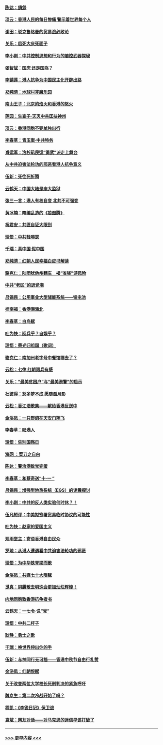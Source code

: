 #### [陈达：鸽怨](../pages/nsc993/n11561879.md?t=10020955) 
#### [项云：香港人民的每日惨痛  警示着世界每个人](../pages/nsc993/n11559273.md?t=10020955) 
#### [谢田：驳克鲁格曼的贸易战必败论](../pages/nsc993/n11555840.md?t=10020955) 
#### [关乐：启死大庆死面子](../pages/nsc993/n11556823.md?t=10020955) 
#### [李小刚：中共控制思想和行为的脑控武器探秘](../pages/nsc993/n11556776.md?t=10020955) 
#### [张智斌：国庆  还是国殇？](../pages/nsc993/n11556617.md?t=10020955) 
#### [李镇莲：港人抗争为中国民主化开辟出路](../pages/nsc993/n11556570.md?t=10020955) 
#### [郑纯清：地球村非魔乐园](../pages/nsc993/n11555415.md?t=10020955) 
#### [南山王子：北京的焰火和香港的怒火](../pages/nsc993/n11555318.md?t=10020955) 
#### [莲园：生查子·天灭中共匡扶神州](../pages/nsc993/n11555302.md?t=10020955) 
#### [项云：香港同胞不要单独出行](../pages/nsc993/n11555276.md?t=10020955) 
#### [李春草：青玉案‧中共特务](../pages/nsc993/n11552356.md?t=10020955) 
#### [肖运军：洛杉矶民运“勇武”派走上舞台](../pages/nsc993/n11551595.md?t=10020955) 
#### [从中共迫害法轮功的邪恶看港人抗争意义](../pages/nsc993/n11540858.md?t=10020955) 
#### [伍新：死往死折腾](../pages/nsc993/n11550174.md?t=10020955) 
#### [云鹤天：中国大陆是座大监狱](../pages/nsc993/n11550155.md?t=10020955) 
#### [张三一言：港人有权自变 北共不可强变](../pages/nsc993/n11550132.md?t=10020955) 
#### [黄冰楠：瞎编乱造的《狼图腾》](../pages/nsc993/n11550082.md?t=10020955) 
#### [祝君安：共匪自证大限到](../pages/nsc993/n11550041.md?t=10020955) 
#### [理悟：中共轻嘚瑟](../pages/nsc993/n11547978.md?t=10020955) 
#### [千瑞：真中国 假中国](../pages/nsc993/n11547865.md?t=10020955) 
#### [郑纯清：红朝人民幸福白皮书解读](../pages/nsc993/n11547499.md?t=10020955) 
#### [骆克仁：陆团犹他州翻车　揭“省钱”游风险](../pages/nsc993/n11546977.md?t=10020955) 
#### [中共“老区”的退党潮](../pages/nsc993/n11545995.md?t=10020955) 
#### [吕锡民：公用事业大型储能系统——铅电池](../pages/nsc993/n11545701.md?t=10020955) 
#### [桂南福：香港潮涌北](../pages/nsc993/n11545682.md?t=10020955) 
#### [李春草：白鸟赋](../pages/nsc993/n11545663.md?t=10020955) 
#### [吐为快：阅兵乎？自娱乎？](../pages/nsc993/n11545625.md?t=10020955) 
#### [理悟：荣光归祖国（歌词）](../pages/nsc993/n11545616.md?t=10020955) 
#### [骆克仁：南加州老字号中餐馆哪去了？](../pages/nsc993/n11545120.md?t=10020955) 
#### [云松：七律 红朝阅兵有感](../pages/nsc993/n11542394.md?t=10020955) 
#### [关乐：“最美贫困户”与“最美港警”的启示](../pages/nsc993/n11542252.md?t=10020955) 
#### [杜彼得：愁多梦不成 愿随孤月影](../pages/nsc993/n11540296.md?t=10020955) 
#### [云松：香江浩歌集——献给香港反送中](../pages/nsc993/n11540149.md?t=10020955) 
#### [金浴凤：一只野鸽在天安门翔飞](../pages/nsc993/n11540280.md?t=10020955) 
#### [李春草：叹港人](../pages/nsc993/n11540119.md?t=10020955) 
#### [理悟：告别国殇日](../pages/nsc993/n11539610.md?t=10020955) 
#### [海网 ：菜刀之自白](../pages/nsc993/n11539597.md?t=10020955) 
#### [陈达：警治港致党完蛋](../pages/nsc993/n11538127.md?t=10020955) 
#### [李春草：和蔡奇送“十·一 ”](../pages/nsc993/n11537810.md?t=10020955) 
#### [吕锡民：增强型地热系统（EGS）的诱震探讨](../pages/nsc993/n11537765.md?t=10020955) 
#### [李小刚：中共的反人类实验何时休？！](../pages/nsc993/n11537669.md?t=10020955) 
#### [伍凡短评：中美拟签署贸易临时协议的可能性](../pages/nsc993/n11536773.md?t=10020955) 
#### [吐为快：赵家的爱国主义](../pages/nsc993/n11536750.md?t=10020955) 
#### [观雨堂主：寄语香港自由民众](../pages/nsc993/n11536735.md?t=10020955) 
#### [罗琼：从港人遭遇看中共迫害法轮功的邪恶](../pages/nsc993/n11507862.md?t=10020955) 
#### [理悟：为中华铁脊梁而歌](../pages/nsc993/n11534458.md?t=10020955) 
#### [金浴凤：共匪七十大限赋](../pages/nsc993/n11534434.md?t=10020955) 
#### [觅真：阴霾散去明珠会更加灿烂辉煌！](../pages/nsc993/n11531858.md?t=10020955) 
#### [内地同胞致香港抗争者书](../pages/nsc993/n11531645.md?t=10020955) 
#### [云鹤天：一七令‧说“党”](../pages/nsc993/n11529099.md?t=10020955) 
#### [理悟：中共二杆子](../pages/nsc993/n11529046.md?t=10020955) 
#### [耿静：勇士之歌](../pages/nsc993/n11527562.md?t=10020955) 
#### [千瑞：唤世界伸出你的手](../pages/nsc993/n11526942.md?t=10020955) 
#### [伍新：与神同行无可挡——香港中秋节自由行礼赞](../pages/nsc993/n11526801.md?t=10020955) 
#### [金浴凤：红朝恨赋](../pages/nsc993/n11524312.md?t=10020955) 
#### [关于改变两位大学校长死刑判决的紧急呼吁](../pages/nsc993/n11524103.md?t=10020955) 
#### [魏京生：第二次冷战开始了吗？](../pages/nsc993/n11524023.md?t=10020955) 
#### [程凯：《李锐日记》保卫战](../pages/nsc993/n11522922.md?t=10020955) 
#### [袁斌：网友对话——对马克思的迷信早该打破了](../pages/nsc993/n11522561.md?t=10020955) 

----
#### [ >>> 更早内容 <<< ](../indexes/nsc993-earlier.md)
